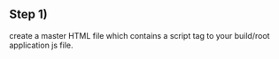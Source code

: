 ## Step 1)
  create a master HTML file which contains a script tag to your build/root application js file. 


